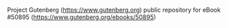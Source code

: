 Project Gutenberg (https://www.gutenberg.org) public repository for
eBook #50895 (https://www.gutenberg.org/ebooks/50895)
